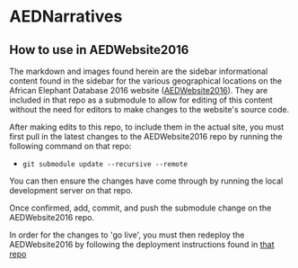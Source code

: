 # AEDNarratives

## How to use in AEDWebsite2016

The markdown and images found herein are the sidebar informational content found in the sidebar for the various geographical locations on the African Elephant Database 2016 website ([AEDWebsite2016](https://github.com/AfESG/AEDWebsite2016)). They are included in that repo as a submodule to allow for editing of this content without the need for editors to make changes to the website's source code. 

After making edits to this repo, to include them in the actual site, you must first pull in the latest changes to the AEDWebsite2016 repo by running the following command on that repo:

* `git submodule update --recursive --remote`

You can then ensure the changes have come through by running the local development server on that repo.

Once confirmed, add, commit, and push the submodule change on the AEDWebsite2016 repo.

In order for the changes to 'go live', you must then redeploy the AEDWebsite2016 by following the deployment instructions found in [that repo](https://github.com/AfESG/AEDWebsite2016#deploy)